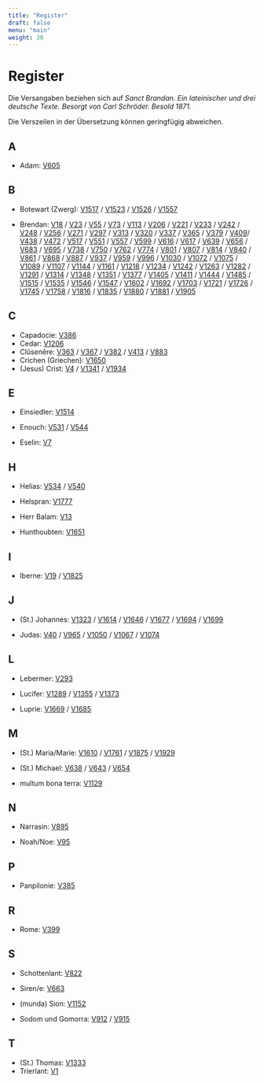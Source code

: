 ```yaml
---
title: "Register"
draft: false
menu: "main"
weight: 30
---
```


# Register

Die Versangaben beziehen sich auf *Sanct Brandan. Ein lateinischer und drei deutsche Texte. Besorgt von Carl Schröder. Besold 1871.*

Die Verszeilen in der Übersetzung können geringfügig abweichen. 

## A

* Adam: [V605](/edition/#/ec/f017/f/f017/text)

## B

* Botewart (Zwerg): [V1517](/edition/#/ec/f037/f/f037/text) / [V1523](/edition/#/ec/f037/f/f037/text) / [V1526](/edition/#/ec/f037/f/f037/text) / [V1557](/edition/#/ec/f038/f/f038/text)

* Brendan: [V18](/edition/#/ec/f004/f/f004/text) / [V23](/edition/#/ec/f004/f/f004/text) / [V55](/edition/#/ec/f005/f/f005/text) / [V73](/edition/#/ec/f006/f/f006/text) / [V113](/edition/#/ec/f006/f/f006/text) / [V206](/edition/#/ec/f008/f/f008/text) / [V221](/edition/#/ec/f009/f/f009/text) / [V233](/edition/#/ec/f009/f/f009/text) / [V242](/edition/#/ec/f009/f/f009/text) / [V248](/edition/#/ec/f009/f/f009/text) / [V256](/edition/#/ec/f009/f/f009/text) / [V271](/edition/#/ec/f010/f/f010/text) / [V297](/edition/#/ec/f010/f/f010/text) / [V313](/edition/#/ec/f011/f/f011/text) / [V320](/edition/#/ec/f011/f/f011/text) / [V337](/edition/#/ec/f011/f/f011/text) / [V365](/edition/#/ec/f012/f/f012/text) / [V379](/edition/#/ec/f012/f/f012/text) / [V409](/edition/#/ec/f013/f/f013/text)/ [V438](/edition/#/ec/f013/f/f013/text) / [V472](/edition/#/ec/f014/f/f014/text) / [V517](/edition/#/ec/f015/f/f015/text) / [V551](/edition/#/ec/f016/f/f016/text) / [V557](/edition/#/ec/f016/f/f016/text) / [V599](/edition/#/ec/f017/f/f017/text) / [V616](/edition/#/ec/f017/f/f017/text) / [V617](/edition/#/ec/f017/f/f017/text) / [V639](/edition/#/ec/f018/f/f018/text) / [V656](/edition/#/ec/f018/f/f018/text) / [V683](/edition/#/ec/f019/f/f019/text) / [V695](/edition/#/ec/f019/f/f019/text) / [V738](/edition/#/ec/f020/f/f020/text) / [V750](/edition/#/ec/f020/f/f020/text) / [V762](/edition/#/ec/f020/f/f020/text) / [V774](/edition/#/ec/f021/f/f021/text) / [V801](/edition/#/ec/f021/f/f021/text) / [V807](/edition/#/ec/f021/f/f021/text) / [V814](/edition/#/ec/f021/f/f021/text) / [V840](/edition/#/ec/f022/f/f022/text) / [V861](/edition/#/ec/f022/f/f022/text) / [V868](/edition/#/ec/f023/f/f021/text) / [V887](/edition/#/ec/f023/f/f023/text) / [V937](/edition/#/ec/f024/f/f024/text) / [V959](/edition/#/ec/f025/f/f025/text) / [V996](/edition/#/ec/f025/f/f025/text) / [V1030](/edition/#/ec/f026/f/f026/text) / [V1072](/edition/#/ec/f027/f/f027/text) / [V1075](/edition/#/ec/f027/f/f027/text) / [V1089](/edition/#/ec/f027/f/f027/text) / [V1107](/edition/#/ec/f028/f/f028/text) / [V1144](/edition/#/ec/f029/f/f029/text) / [V1161](/edition/#/ec/f029/f/f029/text) / [V1218](/edition/#/ec/f030/f/f030/text) / [V1234](/edition/#/ec/f030/f/f030/text) / [V1242](/edition/#/ec/f031/f/f031/text) / [V1263](/edition/#/ec/f031/f/f031/text) / [V1282](/edition/#/ec/f014/f/f014/text) / [V1291](/edition/#/ec/f032/f/f032/text) / [V1314](/edition/#/ec/f032/f/f032/text) / [V1348](/edition/#/ec/f033/f/f033/text) / [V1351](/edition/#/ec/f033/f/f033/text) / [V1377](/edition/#/ec/f034/f/f034/text) / [V1405](/edition/#/ec/f034/f/f034/text) / [V1411](/edition/#/ec/f034/f/f034/text) / [V1444](/edition/#/ec/f035/f/f035/text) / [V1485](/edition/#/ec/f036/f/f036/text) / [V1515](/edition/#/ec/f037/f/f037/text) / [V1535](/edition/#/ec/f037/f/f037/text) / [V1546](/edition/#/ec/f037/f/f037/text) / [V1547](/edition/#/ec/f037/f/f037/text) / [V1602](/edition/#/ec/f038/f/f038/text) / [V1692](/edition/#/ec/f040/f/f040/text) / [V1703](/edition/#/ec/f041/f/f041/text) / [V1721](/edition/#/ec/f041/f/f041/text) / [V1726](/edition/#/ec/f014/f/f014/text) / [V1745](/edition/#/ec/f042/f/f042/text) / [V1758](/edition/#/ec/f042/f/f042/text) / [V1816](/edition/#/ec/f043/f/f043/text) / [V1835](/edition/#/ec/f044/f/f044/text) / [V1880](/edition/#/ec/f045/f/f045/text) / [V1881](/edition/#/ec/f045/f/f045/text) / [V1905](/edition/#/ec/f045/f/f045/text)

## C

* Capadocie: [V386](/edition/#/ec/f012/f/f012/text)
* Cedar: [V1206](/edition/#/ec/f030/f/f030/text)
* Clûsenêre: [V363](/edition/#/ec/f011/f/f011/text) / [V367](/edition/#/ec/f012/f/f012/text) / [V382](/edition/#/ec/f012/f/f012/text) / [V413](/edition/#/ec/f013/f/f013/text) / [V883](/edition/#/ec/f022/f/f022/text)
* Crichen (Griechen): [V1650](/edition/#/ec/f040/f/f040/text)
* (Jesus) Crist: [V4](/edition/#/ec/f004/f/f004/text) / [V1341](/edition/#/ec/f033/f/f033/text) / [V1934](/edition/#/ec/f046/f/f046/text)

## E

* Einsiedler: [V1514](/edition/#/ec/f037/f/f037/text)

* Enouch: [V531](/edition/#/ec/f015/f/f015/text) / [V544](/edition/#/ec/f015/f/f015/text)

* Eselin: [V7](/edition/#/ec/f004/f/f004/text)

## H

* Helias: [V534](/edition/#/ec/f015/f/f015/text) / [V540](/edition/#/ec/f015/f/f015/text)

* Helspran: [V1777](/edition/#/ec/f042/f/f042/text)

* Herr Balam: [V13](/edition/#/ec/f004/f/f004/text)

* Hunthoubten: [V1651](/edition/#/ec/f040/f/f040/text)

## I

* Iberne: [V19](/edition/#/ec/f004/f/f004/text) / [V1825](/edition/#/ec/f043/f/f043/text)

## J

* (St.) Johannes: [V1323](/edition/#/ec/f032/f/f032/text) / [V1614](/edition/#/ec/f039/f/f039/text) / [V1646](/edition/#/ec/f039/f/f039/text) / [V1677](/edition/#/ec/f040/f/f040/text) / [V1694](/edition/#/ec/f040/f/f040/text) / [V1699](/edition/#/ec/f041/f/f041/text)

* Judas: [V40](/edition/#/ec/f005/f/f005/text) / [V965](/edition/#/ec/f025/f/f025/text) / [V1050](/edition/#/ec/f027/f/f027/text) / [V1067](/edition/#/ec/f027/f/f027/text) / [V1074](/edition/#/ec/f027/f/f027/text)

## L

* Lebermer: [V293](/edition/#/ec/f010/f/f010/text)

* Lucifer: [V1289](/edition/#/ec/f032/f/f032/text) / [V1355](/edition/#/ec/f033/f/f033/text) / [V1373](/edition/#/ec/f033/f/f033/text)

* Luprie: [V1669](/edition/#/ec/f040/f/f040/text) / [V1685](/edition/#/ec/f040/f/f040/text)

## M

* (St.) Maria/Marie: [V1610](/edition/#/ec/f039/f/f039/text) / [V1761](/edition/#/ec/f042/f/f042/text) / [V1875](/edition/#/ec/f074/f/f074/text) / [V1929](/edition/#/ec/f046/f/f046/text)

* (St.) Michael: [V638](/edition/#/ec/f018/f/f018/text) / [V643](/edition/#/ec/f018/f/f018/text) / [V654](/edition/#/ec/f018/f/f018/text)

* multum bona terra: [V1129](/edition/#/ec/f028/f/f028/text)

## N

* Narrasin: [V895](/edition/#/ec/f023/f/f023/text)

* Noah/Noe: [V95](/edition/#/ec/f006/f/f006/text)

## P

* Panpilonie: [V385](/edition/#/ec/f012/f/f012/text)

## R

* Rome: [V399](/edition/#/ec/f012/f/f012/text)

## S

* Schottenlant: [V822](/edition/#/ec/f022/f/f022/text)

* Siren/e: [V663](/edition/#/ec/f018/f/f018/text)

* (munda) Sion: [V1152](/edition/#/ec/f029/f/f029/text)

* Sodom und Gomorra: [V912](/edition/#/ec/f024/f/f024/text) / [V915](/edition/#/ec/f024/f/f024/text)

## T

* (St.) Thomas: [V1333](/edition/#/ec/f033/f/f033/text)
* Trierlant: [V1](/edition/#/ec/f004/f/f004/text)
